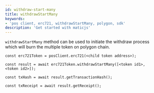 ```yaml
---
id: withdraw-start-many
title: withdrawStartMany
keywords: 
- 'pos client, erc721, withdrawStartMany, polygon, sdk'
description: 'Get started with maticjs'
---
```


`withdrawStartMany` method can be used to initiate the withdraw process which will burn the multiple token on polygon chain.

```
const erc721Token = posClient.erc721(<child token address>);

const result = await erc721Token.withdrawStartMany([<token id1>, <token id2>]);

const txHash = await result.getTransactionHash();

const txReceipt = await result.getReceipt();

```
